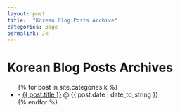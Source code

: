 ```yaml
---
layout: post
title:  "Korean Blog Posts Archive"
categories: page
permalink: /k
---
```

 
<div id="home">
  <h1>Korean Blog Posts Archives</h1>
  <ul class="posts">
    {% for post in site.categories.k %}
      <li>- <a href="{{ post.url }}">{{ post.title }}</a><span> &#64; {{ post.date | date_to_string }}</span></li>
    {% endfor %}
  </ul>
</div>
